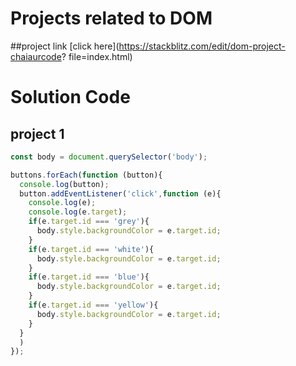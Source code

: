# Projects related to DOM

##project link
[click here](https://stackblitz.com/edit/dom-project-chaiaurcode?
file=index.html)

# Solution Code

## project 1
```javascript const buttons = document.querySelectorAll('.button');
const body = document.querySelector('body');

buttons.forEach(function (button){
  console.log(button);
  button.addEventListener('click',function (e){
    console.log(e);
    console.log(e.target);
    if(e.target.id === 'grey'){
      body.style.backgroundColor = e.target.id;
    }
    if(e.target.id === 'white'){
      body.style.backgroundColor = e.target.id;
    }
    if(e.target.id === 'blue'){
      body.style.backgroundColor = e.target.id;
    }
    if(e.target.id === 'yellow'){
      body.style.backgroundColor = e.target.id;
    }
  }
  )
});

```

